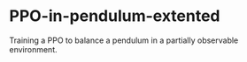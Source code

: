 # PPO-in-pendulum-extented
Training a PPO to balance a pendulum in a partially observable environment.
